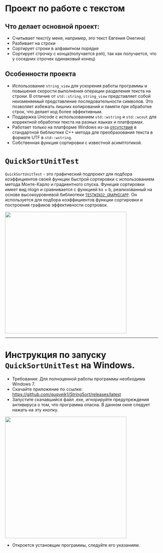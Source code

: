 # Проект по работе с текстом

## Что делает основной проект: 
- Считывает текст(у меня, например, это текст Евгения Онегина)
- Разбивает на строки
- Сортирует строки в алфавитном порядке
- Сортирует строчку с конца(получается рэп), так как получается, что у соседних строчек одинаковый конец)

## Особенности проекта

- Использование `string_view` для ускорения работы программы и повышения скорости выполнения операции разделения текста на строки. В отличие от `std::string`, `string_view` представляет собой неизменяемый представление последовательности символов. Это позволяет избежать лишних копирований и памяти при обработке строк, что делает код более эффективным.
- Поддержка Unicode с использованием `std::wstring` и `std::wcout` для корректной обработки текста на разных языках и платформах.
- Работает только на платформе Windows из-за [отсутствия](https://habr.com/ru/articles/731614/) в стандартной библиотеке C++ метода для преобразования текста в формате UTF в `std::wstring`.
- Собственная функция сортировки с известной асимптотикой.

# `QuickSortUnitTest`

`QuickSortUnitTest` - это графический подпроект для подбора коэффициентов своей функции быстрой сортировки с использованием метода Монте-Карло и градиентного спуска. Функция сортировки имеет вид nlogn и сравнивается с функцией kx + b, реализованный на основе высокоуровневой библиотеки [`TESTWIN32_GRAPHICAPP`](https://github.com/quqveik1/TESTWIN32_GRAPHICAPP). 
Он используется для подбора коэффициентов функции сортировки и построения графиков эффективности сортровок.

<img src="https://user-images.githubusercontent.com/64206443/235460597-0fbdd4c4-49d0-4fa8-a81e-cc3396697266.png" width="400">

--------------------------
# Инструкция по запуску `QuickSortUnitTest` на Windows. 
- Требования: Для полноценной работы программы необходима Windows 7.
- Скачайте приложение по ссылке: https://github.com/quqveik1/StringSort/releases/latest
- Запустите скачавшийся файл .exe, игнорируйте предупреждения антивируса о том, что программа опасна.
В данном окне следует нажать на эту кнопку.

<img src="https://user-images.githubusercontent.com/64206443/182945554-ed4d18c6-a25d-4d0d-a331-e268643b3031.png" width="400">

- Откроется установщик программы, следуйте его указаниям.


